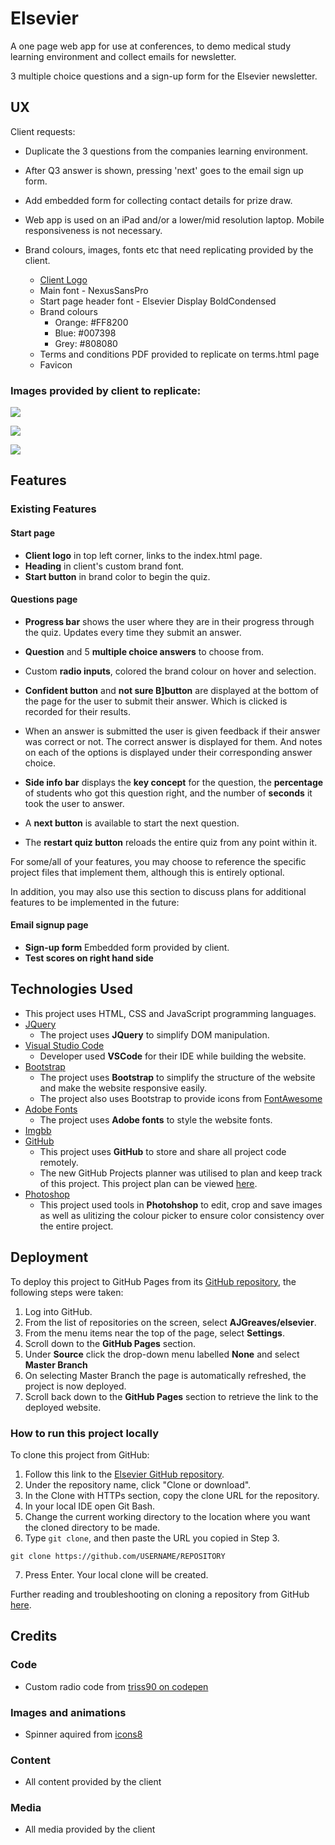 # Elsevier

A one page web app for use at conferences, to demo medical study learning environment and collect emails for newsletter.

3 multiple choice questions and a sign-up form for the Elsevier newsletter.
 
## UX
 
Client requests: 
- Duplicate the 3 questions from the companies learning environment.

- After Q3 answer is shown, pressing 'next' goes to the email sign up form.

- Add embedded form for collecting contact details for prize draw.

- Web app is used on an iPad and/or a lower/mid resolution laptop. Mobile responsiveness is not necessary.

- Brand colours, images, fonts etc that need replicating provided by the client.
    - [Client Logo](assets/img/elsevier_logo.png)
    - Main font - NexusSansPro
    - Start page header font - Elsevier Display BoldCondensed
    - Brand colours
        - Orange: #FF8200
        - Blue: #007398
        - Grey: #808080
    - Terms and conditions PDF provided to replicate on terms.html page
    - Favicon
    
### Images provided by client to replicate: 

![](https://i.ibb.co/njW7WKS/Clipboard01.jpg)

![](https://i.ibb.co/4ZnfZVx/Clipboard02.jpg)

![](https://i.ibb.co/Kjvd8S4/Clipboard03.jpg)

## Features
 
### Existing Features

#### Start page
- **Client logo** in top left corner, links to the index.html page.
- **Heading** in client's custom brand font.
- **Start button** in brand color to begin the quiz.

#### Questions page

- **Progress bar** shows the user where they are in their progress through the quiz. Updates every time they submit an answer.

- **Question** and 5 **multiple choice answers** to choose from.

- Custom **radio inputs**, colored the brand colour on hover and selection. 

- **Confident button** and **not sure B]button** are displayed at the bottom of the page for the user to submit their answer. Which is clicked is recorded for their results.

- When an answer is submitted the user is given feedback if their answer was correct or not. The correct answer is displayed for them. And notes on each of the options is displayed under their corresponding answer choice.

- **Side info bar** displays the **key concept** for the question, the **percentage** of students who got this question right, and the number of **seconds** it took the user to answer. 

- A **next button** is available to start the next question.

- The **restart quiz button** reloads the entire quiz from any point within it. 

For some/all of your features, you may choose to reference the specific project files that implement them, although this is entirely optional.

In addition, you may also use this section to discuss plans for additional features to be implemented in the future:

#### Email signup page

- **Sign-up form** Embedded form provided by client.
- **Test scores on right hand side**

## Technologies Used

- This project uses HTML, CSS and JavaScript programming languages.
- [JQuery](https://jquery.com)
    - The project uses **JQuery** to simplify DOM manipulation.
- [Visual Studio Code](https://code.visualstudio.com/) 
    - Developer used **VSCode** for their IDE while building the website.
- [Bootstrap](https://www.bootstrapcdn.com/)
    - The project uses **Bootstrap** to simplify the structure of the website and make the website responsive easily.
    - The project also uses Bootstrap to provide icons from [FontAwesome](https://www.bootstrapcdn.com/fontawesome/)
- [Adobe Fonts](https://fonts.adobe.com/fonts)
    - The project uses **Adobe fonts** to style the website fonts.
- [Imgbb](https://imgbb.com)
- [GitHub](https://github.com/)
    - This project uses **GitHub** to store and share all project code remotely. 
    - The new GitHub Projects planner was utilised to plan and keep track of this project. This project plan can be viewed [here](https://github.com/AJGreaves/picflip/projects/1).
- [Photoshop](www.adobe.com/Photoshop)
    - This project used tools in **Photohshop** to edit, crop and save images as well as ulitizing the colour picker to ensure color consistency over the entire project.

## Deployment

To deploy this project to GitHub Pages from its [GitHub repository](https://github.com/AJGreaves/elsevier), the following steps were taken: 
1. Log into GitHub. 
2. From the list of repositories on the screen, select **AJGreaves/elsevier**.
3. From the menu items near the top of the page, select **Settings**.
4. Scroll down to the **GitHub Pages** section.
5. Under **Source** click the drop-down menu labelled **None** and select **Master Branch**
6. On selecting Master Branch the page is automatically refreshed, the project is now deployed. 
7. Scroll back down to the **GitHub Pages** section to retrieve the link to the deployed website.

### How to run this project locally

To clone this project from GitHub:
1. Follow this link to the [Elsevier GitHub repository](https://github.com/AJGreaves/elsevier).
2. Under the repository name, click "Clone or download".
3. In the Clone with HTTPs section, copy the clone URL for the repository. 
4. In your local IDE open Git Bash.
5. Change the current working directory to the location where you want the cloned directory to be made.
6. Type ```git clone```, and then paste the URL you copied in Step 3.
```console
git clone https://github.com/USERNAME/REPOSITORY
```
7. Press Enter. Your local clone will be created.

Further reading and troubleshooting on cloning a repository from GitHub [here](https://help.github.com/en/articles/cloning-a-repository).

## Credits

### Code
- Custom radio code from [triss90 on codepen](https://codepen.io/triss90/pen/XNEdRe/)

### Images and animations
- Spinner aquired from [icons8](https://icons8.com/preloaders/en/circular)

### Content
- All content provided by the client

### Media
- All media provided by the client